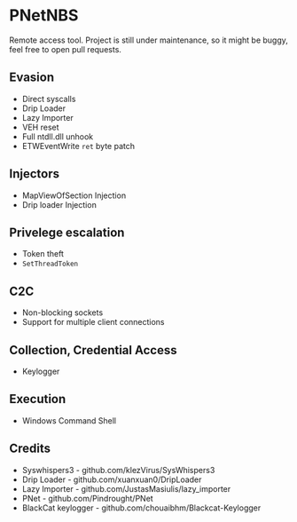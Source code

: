 # PNetNBS
Remote access tool.
Project is still under maintenance, so it might be buggy, feel free to open pull requests.

## Evasion
-  Direct syscalls 
-  Drip Loader  
-  Lazy Importer  
-  VEH reset
-  Full ntdll.dll unhook
-  ETWEventWrite `ret` byte patch

## Injectors
- MapViewOfSection Injection
- Drip loader Injection

## Privelege escalation
- Token theft
- `SetThreadToken`

## C2C
- Non-blocking sockets
- Support for multiple client connections

## Collection, Credential Access 
-  Keylogger  

## Execution
- Windows Command Shell

## Credits
- Syswhispers3 - github.com/klezVirus/SysWhispers3
- Drip Loader - github.com/xuanxuan0/DripLoader
- Lazy Importer - github.com/JustasMasiulis/lazy_importer
- PNet - github.com/Pindrought/PNet
- BlackCat keylogger - github.com/chouaibhm/Blackcat-Keylogger
